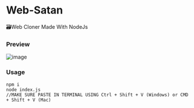 # Web-Satan
🗃️Web Cloner Made With NodeJs

### Preview
![image](https://user-images.githubusercontent.com/65026164/158001791-dfc7ff99-ab9e-4536-9d82-29fc65cfdfa9.png)

### Usage
```
npm i
node index.js
//MAKE SURE PASTE IN TERMINAL USING Ctrl + Shift + V (Windows) or CMD + Shift + V (Mac)
```
